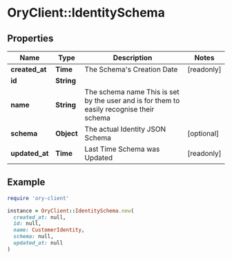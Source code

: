 # OryClient::IdentitySchema

## Properties

| Name | Type | Description | Notes |
| ---- | ---- | ----------- | ----- |
| **created_at** | **Time** | The Schema&#39;s Creation Date | [readonly] |
| **id** | **String** |  |  |
| **name** | **String** | The schema name  This is set by the user and is for them to easily recognise their schema |  |
| **schema** | **Object** | The actual Identity JSON Schema | [optional] |
| **updated_at** | **Time** | Last Time Schema was Updated | [readonly] |

## Example

```ruby
require 'ory-client'

instance = OryClient::IdentitySchema.new(
  created_at: null,
  id: null,
  name: CustomerIdentity,
  schema: null,
  updated_at: null
)
```

